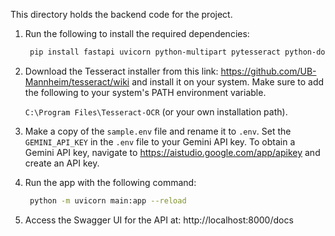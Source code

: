 This directory holds the backend code for the project.

1. Run the following to install the required dependencies:
   ```bash
    pip install fastapi uvicorn python-multipart pytesseract python-dotenv google-genai
   ```

2. Download the Tesseract installer from this link: https://github.com/UB-Mannheim/tesseract/wiki
   and install it on your system. Make sure to add the following to your system's PATH environment variable.

   `C:\Program Files\Tesseract-OCR` (or your own installation path).

3. Make a copy of the `sample.env` file and rename it to `.env`. Set the `GEMINI_API_KEY` in the `.env` file to your Gemini API key. To obtain a Gemini API key, navigate to https://aistudio.google.com/app/apikey and create an API key.

4. Run the app with the following command:
   ```bash
    python -m uvicorn main:app --reload
   ```
5. Access the Swagger UI for the API at: http://localhost:8000/docs
